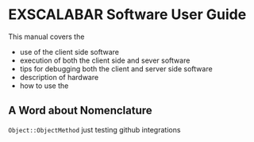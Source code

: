 # EXSCALABAR Software User Guide

This manual covers the 

* use of the client side software
* execution of both the client side and sever software
* tips for debugging both the client and server side software
* description of hardware
* how to use the 

## A Word about Nomenclature

``Object::ObjectMethod``
just testing github integrations
